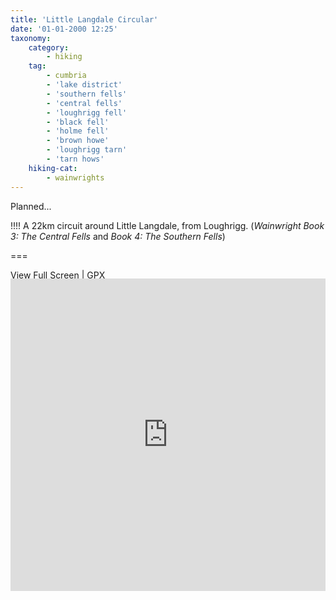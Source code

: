 ```yaml
---
title: 'Little Langdale Circular'
date: '01-01-2000 12:25'
taxonomy:
    category:
        - hiking
    tag:
        - cumbria
        - 'lake district'
        - 'southern fells'
        - 'central fells'
        - 'loughrigg fell'
        - 'black fell'
        - 'holme fell'
        - 'brown howe'
        - 'loughrigg tarn'
        - 'tarn hows'
    hiking-cat:
        - wainwrights
---
```


Planned...

!!!! A 22km circuit around Little Langdale, from Loughrigg. (_Wainwright Book 3: The Central Fells_ and *Book 4: The Southern Fells*)

===

[View Full Screen](https://map.mootparadox.com/full/littlelang-plan) | [GPX](https://map.mootparadox.com/gpx/littlelang-plan)  
<p><iframe src="https://map.mootparadox.com/embed/littlelang-plan" height="500" width="100%" style="border:none; margin-top:-1.2em;"></iframe></p>
